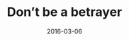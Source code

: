 ---
title: "Don’t be a betrayer"
speaker: "Barry Gin"
date: "2016-03-06"
sermonUrl: "//35.190.93.184/sermons/20160306_sunday_barry_gin_dont_be_a_betrayer.mp3"
---